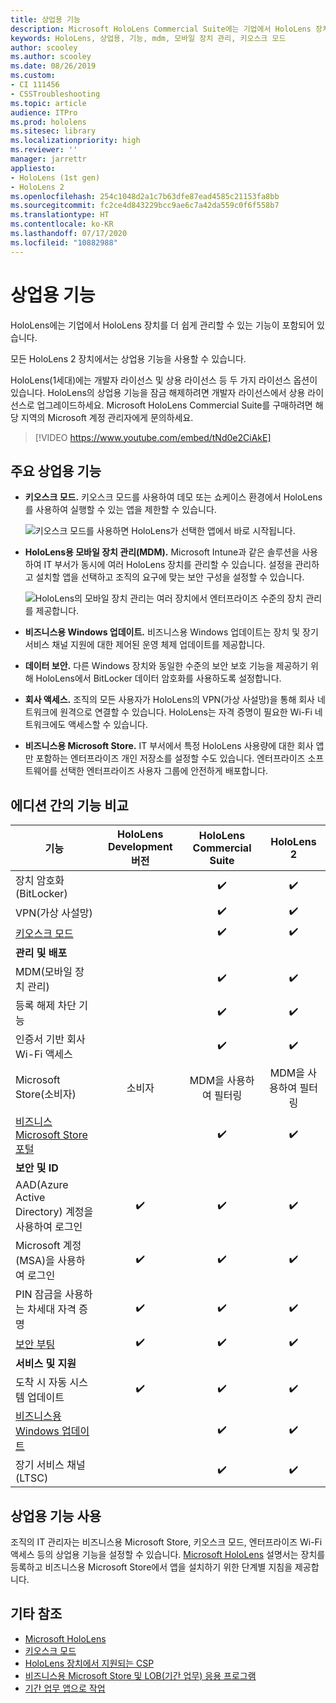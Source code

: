 ```yaml
---
title: 상업용 기능
description: Microsoft HoloLens Commercial Suite에는 기업에서 HoloLens 장치를 더 쉽게 관리할 수 있는 기능이 포함되어 있습니다. HoloLens 2 장치는 기본적으로 상업용 기능을 갖추고 있습니다.
keywords: HoloLens, 상업용, 기능, mdm, 모바일 장치 관리, 키오스크 모드
author: scooley
ms.author: scooley
ms.date: 08/26/2019
ms.custom:
- CI 111456
- CSSTroubleshooting
ms.topic: article
audience: ITPro
ms.prod: hololens
ms.sitesec: library
ms.localizationpriority: high
ms.reviewer: ''
manager: jarrettr
appliesto:
- HoloLens (1st gen)
- HoloLens 2
ms.openlocfilehash: 254c1048d2a1c7b63dfe87ead4585c21153fa8bb
ms.sourcegitcommit: fc2ce4d843229bcc9ae6c7a42da559c0f6f558b7
ms.translationtype: HT
ms.contentlocale: ko-KR
ms.lasthandoff: 07/17/2020
ms.locfileid: "10882988"
---
```

# 상업용 기능

HoloLens에는 기업에서 HoloLens 장치를 더 쉽게 관리할 수 있는 기능이 포함되어 있습니다.

모든 HoloLens 2 장치에서는 상업용 기능을 사용할 수 있습니다.

HoloLens(1세대)에는 개발자 라이선스 및 상용 라이선스 등 두 가지 라이선스 옵션이 있습니다. HoloLens의 상업용 기능을 잠금 해제하려면 개발자 라이선스에서 상용 라이선스로 업그레이드하세요. Microsoft HoloLens Commercial Suite를 구매하려면 해당 지역의 Microsoft 계정 관리자에게 문의하세요.

>[!VIDEO https://www.youtube.com/embed/tNd0e2CiAkE]

## 주요 상업용 기능

- **키오스크 모드.** 키오스크 모드를 사용하여 데모 또는 쇼케이스 환경에서 HoloLens를 사용하여 실행할 수 있는 앱을 제한할 수 있습니다.

  ![키오스크 모드를 사용하면 HoloLens가 선택한 앱에서 바로 시작됩니다.](images/201608-kioskmode-400px.png)

- **HoloLens용 모바일 장치 관리(MDM).** Microsoft Intune과 같은 솔루션을 사용하여 IT 부서가 동시에 여러 HoloLens 장치를 관리할 수 있습니다. 설정을 관리하고 설치할 앱을 선택하고 조직의 요구에 맞는 보안 구성을 설정할 수 있습니다.

  ![HoloLens의 모바일 장치 관리는 여러 장치에서 엔터프라이즈 수준의 장치 관리를 제공합니다.](images/201608-enterprisemanagement-400px.png)

- **비즈니스용 Windows 업데이트.** 비즈니스용 Windows 업데이트는 장치 및 장기 서비스 채널 지원에 대한 제어된 운영 체제 업데이트를 제공합니다.
- **데이터 보안.** 다른 Windows 장치와 동일한 수준의 보안 보호 기능을 제공하기 위해 HoloLens에서 BitLocker 데이터 암호화를 사용하도록 설정합니다.
- **회사 액세스.** 조직의 모든 사용자가 HoloLens의 VPN(가상 사설망)을 통해 회사 네트워크에 원격으로 연결할 수 있습니다. HoloLens는 자격 증명이 필요한 Wi-Fi 네트워크에도 액세스할 수 있습니다.
- **비즈니스용 Microsoft Store.** IT 부서에서 특정 HoloLens 사용량에 대한 회사 앱만 포함하는 엔터프라이즈 개인 저장소를 설정할 수도 있습니다. 엔터프라이즈 소프트웨어를 선택한 엔터프라이즈 사용자 그룹에 안전하게 배포합니다.

## 에디션 간의 기능 비교

|기능 |HoloLens Development 버전 |HoloLens Commercial Suite |HoloLens 2 |
|---|:---:|:---:|:---:|
|장치 암호화(BitLocker) | |✔️ |✔️ |
|VPN(가상 사설망) | |✔️ |✔️ |
|[키오스크 모드](hololens-kiosk.md) | |✔️ |✔️ |
|**관리 및 배포** | | | |
|MDM(모바일 장치 관리) | |✔️ |✔️ |
|등록 해제 차단 기능 | |✔️ |✔️ |
|인증서 기반 회사 Wi-Fi 액세스 | |✔️ |✔️ |
|Microsoft Store(소비자) |소비자 |MDM을 사용하여 필터링 |MDM을 사용하여 필터링 |
|[비즈니스 Microsoft Store 포털](https://docs.microsoft.com/microsoft-store/working-with-line-of-business-apps) | |✔️ |✔️ |
|**보안 및 ID** | | | |
|AAD(Azure Active Directory) 계정을 사용하여 로그인 |✔️ |✔️ |✔️ |
|Microsoft 계정(MSA)을 사용하여 로그인 |✔️ |✔️ |✔️ |
|PIN 잠금을 사용하는 차세대 자격 증명 |✔️ |✔️ |✔️ |
|[보안 부팅](https://docs.microsoft.com/windows-hardware/design/device-experiences/oem-secure-boot) |✔️ |✔️ |✔️ |
|**서비스 및 지원** | | | |
|도착 시 자동 시스템 업데이트 |✔️ |✔️ |✔️ |
|[비즈니스용 Windows 업데이트](https://docs.microsoft.com/windows/deployment/update/waas-manage-updates-wufb) | |✔️ |✔️ |
|장기 서비스 채널(LTSC) | |✔️ |✔️ |

## 상업용 기능 사용

조직의 IT 관리자는 비즈니스용 Microsoft Store, 키오스크 모드, 엔터프라이즈 Wi-Fi 액세스 등의 상업용 기능을 설정할 수 있습니다. [Microsoft HoloLens](index.yml) 설명서는 장치를 등록하고 비즈니스용 Microsoft Store에서 앱을 설치하기 위한 단계별 지침을 제공합니다.

## 기타 참조

- [Microsoft HoloLens](index.yml)
- [키오스크 모드](hololens-kiosk.md)
- [HoloLens 장치에서 지원되는 CSP](/windows/client-management/mdm/configuration-service-provider-reference#csps-supported-in-hololens-devices)
- [비즈니스용 Microsoft Store 및 LOB(기간 업무) 응용 프로그램](https://blogs.technet.microsoft.com/sbucci/2016/04/13/windows-store-for-business-and-line-of-business-applications/)
- [기간 업무 앱으로 작업](/microsoft-store/working-with-line-of-business-apps)
